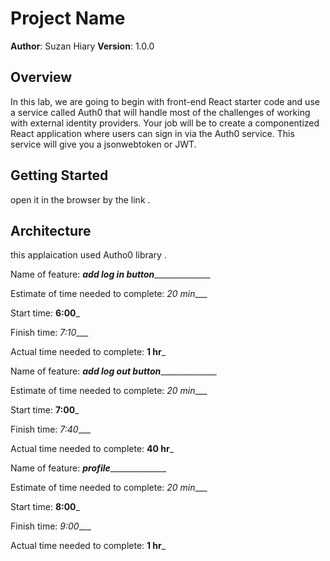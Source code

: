 # Project Name

**Author**: Suzan Hiary
**Version**: 1.0.0 

## Overview
In this lab, we are going to begin with front-end React starter code and use a service called Auth0 that will handle most of the challenges of working with external identity providers. Your job will be to create a componentized React application where users can sign in via the Auth0 service. This service will give you a jsonwebtoken or JWT.

## Getting Started
open it in the browser by the link .

## Architecture
this applaication used Autho0 library .


Name of feature: _________add log in button_______________________

Estimate of time needed to complete: _20 min____

Start time: __6:00___

Finish time: _7:10____

Actual time needed to complete: __1 hr___ 

Name of feature: _________add log out button_______________________

Estimate of time needed to complete: _20 min____

Start time: __7:00___

Finish time: _7:40____

Actual time needed to complete: __40 hr___ 


Name of feature: _________profile_______________________

Estimate of time needed to complete: _20 min____

Start time: __8:00___

Finish time: _9:00____

Actual time needed to complete: __1 hr___ 